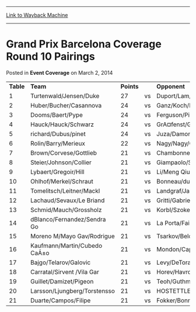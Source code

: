 
---
[Link to Wayback Machine](https://web.archive.org/web/20211016041725/https://magic.wizards.com/en/events/coverage/gpbar14/grand-prix-barcelona-coverage-round-10-pairings-2014-03-02)

[_metadata_:description]:- "Table Team Points Opponent Points 1 Turtenwald/Jensen/Duke 27 vs Duport/Lam/Ballivet 24 2 Huber/Bucher/Casannova 24 vs Ganz/Koch/Hitz 24 3 Dooms/Baert/Pype 24 vs Ferguson/Pieprzyk/Raftery 24 4 Hauck/Hauck/Schwarz 24 vs GrA¤fenst/GrA¤fenst/Seibold 24 5 richard/Dubus/pinet 24 vs Juza/Damor da Rosa/Nakamura 22 6 Rolin/Barry/Merieux 22 vs Nagy/Nagy/Glied 21 7"
[_metadata_:generator]:- "Drupal 7 (http://drupal.org)"
[_metadata_:node]:- "444416"
[_metadata_:publish_date]:- "2014-03-02"
[_metadata_:source]:- "div-main-content"
[_metadata_:title]:- "Grand Prix Barcelona Coverage Round 10 Pairings"
[_metadata_:wayback_capture_timestamp]:- "2021-10-16 04:17:25"
[_metadata_:wayback_raw_url]:- "https://web.archive.org/web/20211016041725id_/https://magic.wizards.com/en/events/coverage/gpbar14/grand-prix-barcelona-coverage-round-10-pairings-2014-03-02"
[_metadata_:wayback_url]:- "https://magic.wizards.com/en/events/coverage/gpbar14/grand-prix-barcelona-coverage-round-10-pairings-2014-03-02"
---


Grand Prix Barcelona Coverage Round 10 Pairings
===============================================



 Posted in **Event Coverage**
 on March 2, 2014 












|  |  |  |  |  |  |
| --- | --- | --- | --- | --- | --- |
| **Table** | **Team** | **Points** |  | **Opponent** | **Points** |
| 1 | Turtenwald/Jensen/Duke | 27 | vs | Duport/Lam/Ballivet | 24 |
| 2 | Huber/Bucher/Casannova | 24 | vs | Ganz/Koch/Hitz | 24 |
| 3 | Dooms/Baert/Pype | 24 | vs | Ferguson/Pieprzyk/Raftery | 24 |
| 4 | Hauck/Hauck/Schwarz | 24 | vs | GrA¤fenst/GrA¤fenst/Seibold | 24 |
| 5 | richard/Dubus/pinet | 24 | vs | Juza/Damor da Rosa/Nakamura | 22 |
| 6 | Rolin/Barry/Merieux | 22 | vs | Nagy/Nagy/Glied | 21 |
| 7 | Brown/Corvese/Gottlieb | 21 | vs | Chambonnea/Massicard/Creiche | 21 |
| 8 | Steier/Johnson/Collier | 21 | vs | Giampaolo/Sciesinsk/Gilligan | 21 |
| 9 | Lybaert/Gregoir/Hill | 21 | vs | Li/Meng Qiu/Song | 21 |
| 10 | Ohlhof/Merkel/Schraut | 21 | vs | Bonneau/dudziak/Pitalot | 21 |
| 11 | Tomelitsch/Leitner/Mackl | 21 | vs | Landgraf/Janse/RadesA¤ter | 21 |
| 12 | Lachaud/Sevaux/Le Briand | 21 | vs | Gritti/Gabriel/nicolas | 21 |
| 13 | Schmid/Mauch/Grossholz | 21 | vs | Korbl/Szoke/Kocsis | 21 |
| 14 | dBlanco/Fernandez/Sendra Go | 21 | vs | La Porta/Failla/Motta | 21 |
| 15 | Moreno M/Mayo Gav/Rodrigue | 21 | vs | Tsarkov/Belova/Semkin | 21 |
| 16 | Kaufmann/Martin/Cubedo CaÃ±o | 21 | vs | Mondon/Cape/Prosak | 21 |
| 17 | Bajgo/Telarov/Galovic | 21 | vs | Levy/DeTora/Dezani | 21 |
| 18 | Carratal/Sirvent /Vila Gar | 21 | vs | Horev/Havron/Perry | 21 |
| 19 | Guillet/Damizet/Pigeon | 21 | vs | Teoh/Guthmann/Grimaldi | 21 |
| 20 | Larsson/Ljungberg/Torstensso | 21 | vs | HOSTETTLER/SCHULHOF/FASEL | 21 |
| 21 | Duarte/Campos/Filipe | 21 | vs | Fokker/Bonnie/de Haan | 21 |








